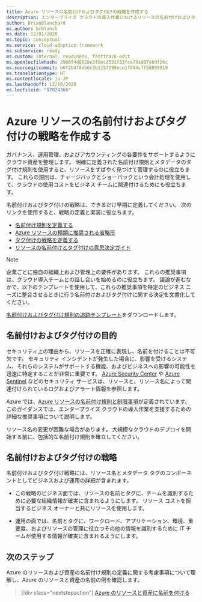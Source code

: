 ```yaml
---
title: Azure リソースの名前付けおよびタグ付けの戦略を作成する
description: エンタープライズ クラウドの導入作業におけるリソースの名前付けおよびタグ付けの戦略の概要について説明します。
author: BrianBlanchard
ms.author: brblanch
ms.date: 12/01/2020
ms.topic: conceptual
ms.service: cloud-adoption-framework
ms.subservice: ready
ms.custom: internal, readiness, fasttrack-edit
ms.openlocfilehash: 29b6f4d8528e3f8ecd531f33fce791d07cb9f26c
ms.sourcegitcommit: b6f2b4f8db6c3b1157299ece1f044cff56895919
ms.translationtype: HT
ms.contentlocale: ja-JP
ms.lasthandoff: 12/10/2020
ms.locfileid: "97024366"
---
```

# <a name="develop-your-naming-and-tagging-strategy-for-azure-resources"></a>Azure リソースの名前付けおよびタグ付けの戦略を作成する

ガバナンス、運用管理、およびアカウンティングの各要件をサポートするようにクラウド資産を整理します。 明確に定義された名前付け規則とメタデータのタグ付け規則を使用すると、リソースをすばやく見つけて管理するのに役立ちます。 これらの規則は、チャージバックとショーバックという会計処理を使用して、クラウドの使用コストをビジネス チームに関連付けるためにも役立ちます。

名前付けおよびタグ付けの戦略は、できるだけ早期に定義してください。 次のリンクを使用すると、戦略の定義と実装に役立ちます。

- [名前付け規則を定義する](./resource-naming.md)
- [Azure リソースの種類に推奨される省略形](./resource-abbreviations.md)
- [タグ付けの戦略を定義する](./resource-tagging.md)
- [リソースの名前付けとタグ付けの意思決定ガイド](../../decision-guides/resource-tagging/index.md)

> [!NOTE]
> 企業ごとに独自の組織上および管理上の要件があります。 これらの推奨事項は、クラウド導入チームとの話し合いを始めるのに役立ちます。 議論が進むなかで、以下のテンプレートを使用して、これらの推奨事項を特定のビジネス ニーズに整合させるときに行う名前付けおよびタグ付けに関する決定を文書化してください。
>
> [名前付けおよびタグ付け規則の追跡テンプレート](https://raw.githubusercontent.com/microsoft/CloudAdoptionFramework/master/ready/naming-and-tagging-conventions-tracking-template.xlsx)をダウンロードします。

## <a name="purpose-of-naming-and-tagging"></a>名前付けおよびタグ付けの目的

セキュリティ上の理由から、リソースを正確に表現し、名前を付けることは不可欠です。 セキュリティ インシデントが発生した場合に、影響を受けるシステム、それらのシステムがサポートする機能、およびビジネスへの影響の可能性を迅速に特定することが非常に重要です。 [Azure Security Center](/azure/security-center/security-center-introduction) や [Azure Sentinel](/azure/sentinel) などのセキュリティ サービスは、リソースと、リソース名によって関連付けられているログおよびアラート情報を参照します。

Azure では、[Azure リソースの名前付け規則と制限事項](/azure/azure-resource-manager/management/resource-name-rules)が定義されています。 このガイダンスでは、エンタープライズ クラウドの導入作業を支援するための詳細な推奨事項について説明します。

リソース名の変更が困難な場合があります。 大規模なクラウドのデプロイを開始する前に、包括的な名前付け規則を確立してください。

## <a name="naming-and-tagging-strategy"></a>名前付けおよびタグ付けの戦略

名前付けおよびタグ付け戦略には、リソース名とメタデータ タグのコンポーネントとしてビジネスおよび運用の詳細が含まれます。

- この戦略のビジネス面では、リソースの名前とタグに、チームを識別するために必要な組織情報が確実に含まれるようにします。 リソース コストを担当するビジネス オーナーと共にリソースを使用します。

- 運用の面では、名前とタグに、ワークロード、アプリケーション、環境、重要度、およびリソースの管理に役立つその他の情報を識別するために IT チームが使用する情報が確実に含まれるようにします。

## <a name="next-steps"></a>次のステップ

Azure のリソースおよび資産の名前付け規則の定義に関する考慮事項について理解し、Azure のリソースと資産の名前の例を確認します。

> [!div class="nextstepaction"]
> [Azure のリソースと資産に名前を付ける](./resource-naming.md)
